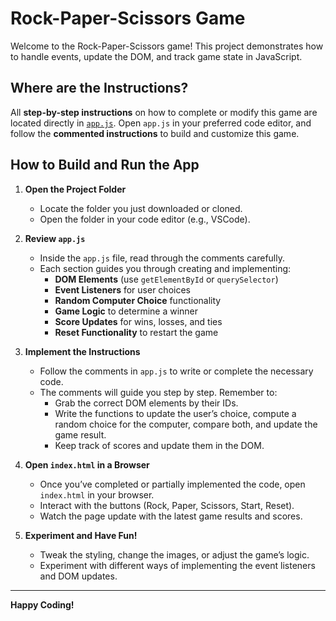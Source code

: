 # Rock-Paper-Scissors Game

Welcome to the Rock-Paper-Scissors game! This project demonstrates how to handle events, update the DOM, and track game state in JavaScript.

## Where are the Instructions?

All **step-by-step instructions** on how to complete or modify this game are located directly in [`app.js`](./app.js). Open `app.js` in your preferred code editor, and follow the **commented instructions** to build and customize this game.

## How to Build and Run the App

1. **Open the Project Folder**

   - Locate the folder you just downloaded or cloned.
   - Open the folder in your code editor (e.g., VSCode).

2. **Review `app.js`**

   - Inside the `app.js` file, read through the comments carefully.
   - Each section guides you through creating and implementing:
     - **DOM Elements** (use `getElementById` or `querySelector`)
     - **Event Listeners** for user choices
     - **Random Computer Choice** functionality
     - **Game Logic** to determine a winner
     - **Score Updates** for wins, losses, and ties
     - **Reset Functionality** to restart the game

3. **Implement the Instructions**

   - Follow the comments in `app.js` to write or complete the necessary code.
   - The comments will guide you step by step. Remember to:
     - Grab the correct DOM elements by their IDs.
     - Write the functions to update the user’s choice, compute a random choice for the computer, compare both, and update the game result.
     - Keep track of scores and update them in the DOM.

4. **Open `index.html` in a Browser**

   - Once you’ve completed or partially implemented the code, open `index.html` in your browser.
   - Interact with the buttons (Rock, Paper, Scissors, Start, Reset).
   - Watch the page update with the latest game results and scores.

5. **Experiment and Have Fun!**
   - Tweak the styling, change the images, or adjust the game’s logic.
   - Experiment with different ways of implementing the event listeners and DOM updates.

---

**Happy Coding!**
